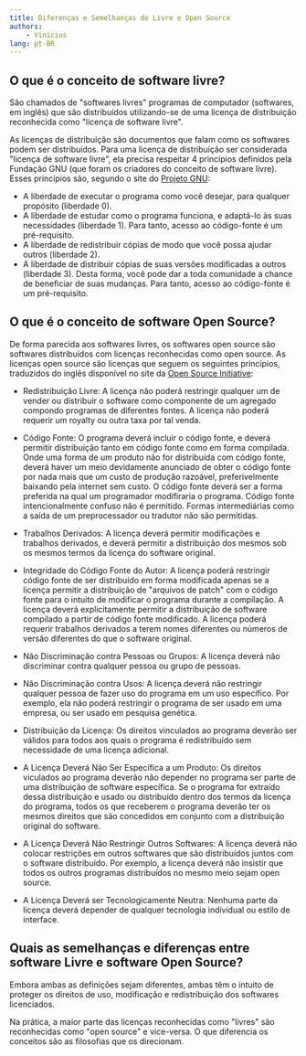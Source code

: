 ```yaml
---
title: Diferenças e Semelhanças de Livre e Open Source
authors:
    - Vinicius
lang: pt-BR
---
```


## O que é o conceito de software livre?

São chamados de "softwares livres" programas de computador (softwares, em inglês) que são distribuídos utilizando-se de uma licença de distribuição reconhecida como "licença de software livre".

As licenças de distribuição são documentos que falam como os softwares podem ser distribuídos. Para uma licença de distribuição ser considerada "licença de software livre", ela precisa respeitar 4 princípios definidos pela Fundação GNU (que foram os criadores do conceito de software livre). Esses princípios são, segundo o site do [Projeto GNU](https://www.gnu.org/philosophy/free-sw.html#four-freedoms):

- A liberdade de executar o programa como você desejar, para qualquer propósito (liberdade 0).
- A liberdade de estudar como o programa funciona, e adaptá-lo às suas necessidades (liberdade 1). Para tanto, acesso ao código-fonte é um pré-requisito.
- A liberdade de redistribuir cópias de modo que você possa ajudar outros (liberdade 2).
- A liberdade de distribuir cópias de suas versões modificadas a outros (liberdade 3). Desta forma, você pode dar a toda comunidade a chance de beneficiar de suas mudanças. Para tanto, acesso ao código-fonte é um pré-requisito.

## O que é o conceito de software Open Source?

De forma parecida aos softwares livres, os softwares open source são softwares distribuídos com licenças reconhecidas como open source. As licenças open source são licenças que seguem os seguintes princípios, traduzidos do inglês disponível no site da [Open Source Initiative](https://opensource.org):

- Redistribuição Livre: A licença não poderá restringir qualquer um de vender ou distribuir o software como componente de um agregado compondo programas de diferentes fontes. A licença não poderá requerir um royalty ou outra taxa por tal venda.

- Código Fonte: O programa deverá incluir o código fonte, e deverá permitir distribuição tanto em código fonte como em forma compilada. Onde uma forma de um produto não for distribuída com código fonte, deverá haver um meio devidamente anunciado de obter o código fonte por nada mais que um custo de produção razoável, preferivelmente baixando pela internet sem custo. O código fonte deverá ser a forma preferida na qual um programador modifiraria o programa. Código fonte intencionalmente confuso não é permitido. Formas intermediárias como a saída de um preprocessador ou tradutor não são permitidas.

- Trabalhos Derivados: A licença deverá permitir modificações e trabalhos derivados, e deverá permitir a distribuição dos mesmos sob os mesmos termos da licença do software original.

- Integridade do Código Fonte do Autor: A licença poderá restringir código fonte de ser distribuído em forma modificada apenas se a licença permitir a distribuição de "arquivos de patch" com o código fonte para o intuito de modificar o programa durante a compilação. A licença deverá explicitamente permitir a distribuição de software compilado a partir de código fonte modificado. A licença poderá requerir trabalhos derivados a terem nomes diferentes ou números de versão diferentes do que o software original.

- Não Discriminação contra Pessoas ou Grupos: A licença deverá não discriminar contra qualquer pessoa ou grupo de pessoas.

- Não Discriminação contra Usos: A licença deverá não restringir qualquer pessoa de fazer uso do programa em um uso específico. Por exemplo, ela não poderá restringir o programa de ser usado em uma empresa, ou ser usado em pesquisa genética.

- Distribuição da Licença: Os direitos vinculados ao programa deverão ser válidos para todos aos quais o programa é redistribuído sem necessidade de uma licença adicional.

- A Licença Deverá Não Ser Específica a um Produto: Os direitos viculados ao programa deverão não depender no programa ser parte de uma distribuição de software específica. Se o programa for extraído dessa distribuição e usado ou distribuído dentro dos termos da licença do programa, todos os que receberem o programa deverão ter os mesmos direitos que são concedidos em conjunto com a distribuição original do software.

- A Licença Deverá Não Restringir Outros Softwares: A licença deverá não colocar restrições em outros softwares que são distribuídos juntos com o software distribuído. Por exemplo, a licença deverá não insistir que todos os outros programas distribuídos no mesmo meio sejam open source.

- A Licença Deverá ser Tecnologicamente Neutra: Nenhuma parte da licença deverá depender de qualquer tecnologia individual ou estilo de interface.

## Quais as semelhanças e diferenças entre software Livre e software Open Source?

Embora ambas as definições sejam diferentes, ambas têm o intuito de proteger os direitos de uso, modificação e redistribuição dos softwares licenciados.

Na prática, a maior parte das licenças reconhecidas como "livres" são reconhecidas como "open source" e vice-versa. O que diferencia os conceitos são as filosofias que os direcionam.
